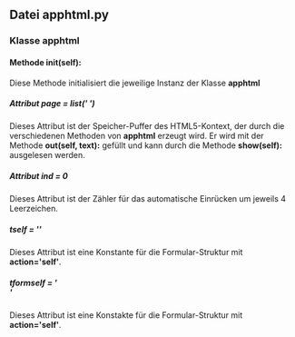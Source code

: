 ## Datei apphtml.py
### Klasse apphtml
#### Methode __init__(self):
Diese Methode initialisiert die jeweilige Instanz der Klasse __apphtml__
##### Attribut page = list(' ')
Dieses Attribut ist der Speicher-Puffer des HTML5-Kontext, der durch die verschiedenen Methoden von __apphtml__ erzeugt wird. Er wird mit der Methode __out(self, text):__ gefüllt und kann durch die Methode __show(self):__ ausgelesen werden.
##### Attribut ind = 0
Dieses Attribut ist der Zähler für das automatische Einrücken um jeweils 4 Leerzeichen.
##### tself = '<?php echo htmlspecialchars($_SERVER["PHP_SELF"]); ?>'
Dieses Attribut ist eine Konstante für die Formular-Struktur mit **action='self'**.
##### tformself = '<form id="header" class="fix" action="'+tself+'" method="post" enctype="UTF-8">'
Dieses Attribut ist eine Konstakte für die Formular-Struktur mit **action='self'**.
